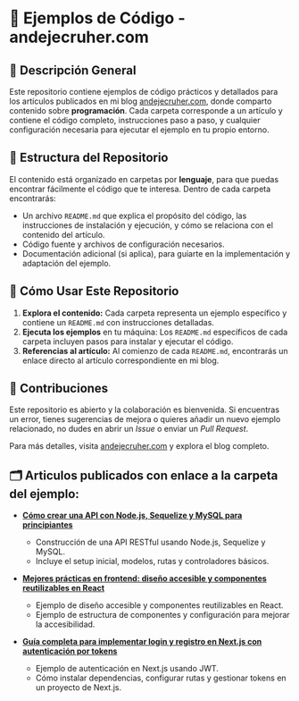 # 📘 Ejemplos de Código - andejecruher.com

## 📌 Descripción General

Este repositorio contiene ejemplos de código prácticos y detallados para los artículos publicados en mi blog [andejecruher.com](https://andejecruher.com/blog), donde comparto contenido sobre **programación**. Cada carpeta corresponde a un artículo y contiene el código completo, instrucciones paso a paso, y cualquier configuración necesaria para ejecutar el ejemplo en tu propio entorno.

## 📁 Estructura del Repositorio

El contenido está organizado en carpetas por **lenguaje**, para que puedas encontrar fácilmente el código que te interesa. Dentro de cada carpeta encontrarás:

- Un archivo `README.md` que explica el propósito del código, las instrucciones de instalación y ejecución, y cómo se relaciona con el contenido del artículo.
- Código fuente y archivos de configuración necesarios.
- Documentación adicional (si aplica), para guiarte en la implementación y adaptación del ejemplo.
  
## 🚀 Cómo Usar Este Repositorio

1. **Explora el contenido:** Cada carpeta representa un ejemplo específico y contiene un `README.md` con instrucciones detalladas.
2. **Ejecuta los ejemplos** en tu máquina: Los `README.md` específicos de cada carpeta incluyen pasos para instalar y ejecutar el código.
3. **Referencias al artículo:** Al comienzo de cada `README.md`, encontrarás un enlace directo al artículo correspondiente en mi blog.

## 🌟 Contribuciones

Este repositorio es abierto y la colaboración es bienvenida. Si encuentras un error, tienes sugerencias de mejora o quieres añadir un nuevo ejemplo relacionado, no dudes en abrir un *Issue* o enviar un *Pull Request*.


Para más detalles, visita [andejecruher.com](https://andejecruher.com/blog) y explora el blog completo.


## 🗂️ Articulos publicados con enlace a la carpeta del ejemplo:

- **[Cómo crear una API con Node.js, Sequelize y MySQL para principiantes](articulos/programacion/api-nodejs-sequelize/README.md)**
  - Construcción de una API RESTful usando Node.js, Sequelize y MySQL.
  - Incluye el setup inicial, modelos, rutas y controladores básicos.

- **[Mejores prácticas en frontend: diseño accesible y componentes reutilizables en React](articulos/programacion/frontend-accessible-react/README.md)**
  - Ejemplo de diseño accesible y componentes reutilizables en React.
  - Ejemplo de estructura de componentes y configuración para mejorar la accesibilidad.

- **[Guía completa para implementar login y registro en Next.js con autenticación por tokens](articulos/programacion/nextjs-authentication/README.md)**
  - Ejemplo de autenticación en Next.js usando JWT.
  - Cómo instalar dependencias, configurar rutas y gestionar tokens en un proyecto de Next.js.

